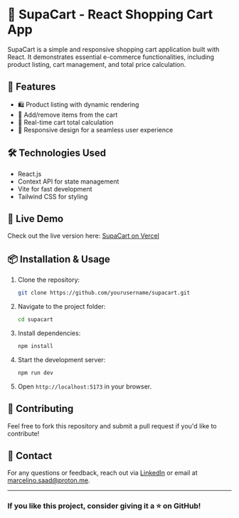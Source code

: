 # 🛒 SupaCart - React Shopping Cart App

SupaCart is a simple and responsive shopping cart application built with React. It demonstrates essential e-commerce functionalities, including product listing, cart management, and total price calculation.

## 📌 Features
- 🛍️ Product listing with dynamic rendering
- 🛒 Add/remove items from the cart
- 🔢 Real-time cart total calculation
- 🎨 Responsive design for a seamless user experience

## 🛠️ Technologies Used
- React.js
- Context API for state management
- Vite for fast development
- Tailwind CSS for styling

## 🚀 Live Demo
Check out the live version here: [SupaCart on Vercel](https://supacart.vercel.app/)

## 📦 Installation & Usage
1. Clone the repository:
   ```sh
   git clone https://github.com/yourusername/supacart.git
   ```
2. Navigate to the project folder:
   ```sh
   cd supacart
   ```
3. Install dependencies:
   ```sh
   npm install
   ```
4. Start the development server:
   ```sh
   npm run dev
   ```
5. Open `http://localhost:5173` in your browser.

## 🤝 Contributing
Feel free to fork this repository and submit a pull request if you'd like to contribute!

## 📩 Contact

For any questions or feedback, reach out via [LinkedIn](https://www.linkedin.com/in/marcelino-saad/) or email at [marcelino.saad@proton.me](mailto\:marcelino.saad@proton.me).

---

### If you like this project, consider giving it a ⭐ on GitHub!
